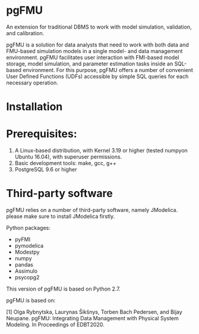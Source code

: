 # pgFMU
An extension for traditional DBMS to work with model simulation, validation, and calibration.

pgFMU is a solution for data analysts that need to work with both data and FMU-based simulation models in a single model- and data management environment. pgFMU facilitates user interaction with FMI-based model storage, model simulation, and parameter estimation tasks inside an SQL-based environment. For this purpose, pgFMU offers a number of convenient User Defined Functions (UDFs) accessible by simple SQL queries for each necessary operation.

# Installation

# Prerequisites:
1. A Linux-based distribution, with Kernel 3.19 or higher (tested
numpyon Ubuntu 16.04), with superuser permissions.
2. Basic development tools: make, gcc, g++
3. PostgreSQL 9.6 or higher

# Third-party software

pgFMU relies on a number of third-party software, namely JModelica. please make sure to install JModelica firstly.

Python packages:
 - pyFMI
 - pymodelica
 - Modestpy
 - numpy
 - pandas
 - Assimulo
 - psycopg2

This version of pgFMU is based on Python 2.7.

pgFMU is based on:

[1] Olga Rybnytska, Laurynas Šikšnys, Torben Bach Pedersen, and Bijay Neupane. pgFMU: Integrating Data Management with Physical System Modeling. In Proceedings of EDBT2020.
